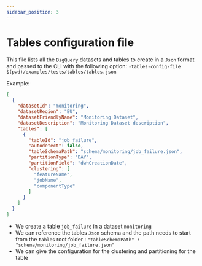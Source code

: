 ```yaml
---
sidebar_position: 3
---
```


# Tables configuration file

This file lists all the `BigQuery` datasets and tables to create in a `Json` format and passed to the CLI with the following
option: `-tables-config-file $(pwd)/examples/tests/tables/tables.json`

Example:

```json
[
  {
    "datasetId": "monitoring",
    "datasetRegion": "EU",
    "datasetFriendlyName": "Monitoring Dataset",
    "datasetDescription": "Monitoring Dataset description",
    "tables": [
      {
        "tableId": "job_failure",
        "autodetect": false,
        "tableSchemaPath": "schema/monitoring/job_failure.json",
        "partitionType": "DAY",
        "partitionField": "dwhCreationDate",
        "clustering": [
          "featureName",
          "jobName",
          "componentType"
        ]
      }
    ]
  }
]
```

- We create a table `job_failure` in a dataset `monitoring`
- We can reference the tables `Json` schema and the path needs to start from the `tables` root folder : `"tableSchemaPath" : "schema/monitoring/job_failure.json"`
- We can give the configuration for the clustering and partitioning for the table
